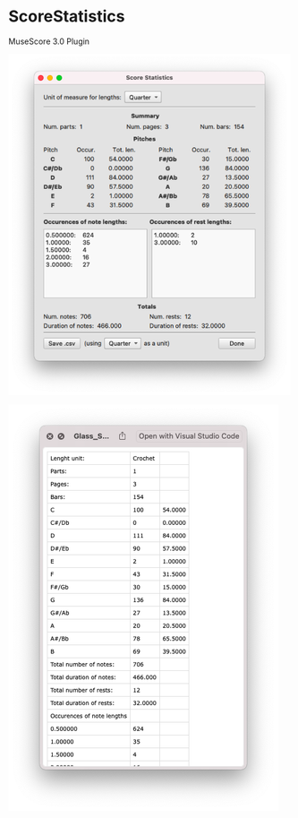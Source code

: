 # ScoreStatistics
MuseScore 3.0 Plugin

![screenshot1](https://github.com/rgosens2/ScoreStatistics/blob/main/scorestats1.png)

![screenshot2](https://github.com/rgosens2/ScoreStatistics/blob/main/scorestats2.png)
